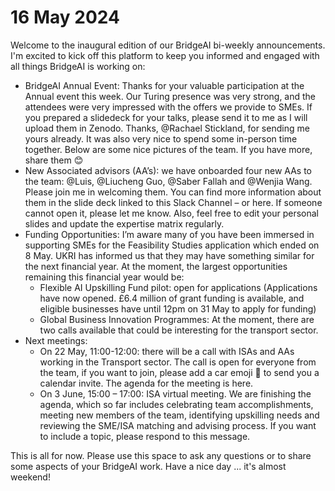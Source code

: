 # 16 May 2024 
Welcome to the inaugural edition of our BridgeAI bi-weekly announcements. I'm excited to kick off this platform to keep you informed and engaged with all things BridgeAI is working on: 
 
* BridgeAI Annual Event: Thanks for your valuable participation at the Annual event this week. Our Turing presence was very strong, and the attendees were very impressed with the offers we provide to SMEs. If you prepared a slidedeck for your talks, please send it to me as I will upload them in Zenodo. Thanks, @Rachael Stickland, for sending me yours already. It was also very nice to spend some in-person time together. Below are some nice pictures of the team. If you have more, share them :blush:  
* New Associated advisors (AA’s): we have onboarded four new AAs to the team: @Luis, @Liucheng Guo, @Saber Fallah and @Wenjia Wang. Please join me in welcoming them. You can find more information about them in the slide deck linked to this Slack Channel – or here. If someone cannot open it, please let me know. Also, feel free to edit your personal slides and update the expertise matrix regularly.  
* Funding Opportunities: I’m aware many of you have been immersed in supporting SMEs for the Feasibility Studies application which ended on 8 May. UKRI has informed us that they may have something similar for the next financial year. At the moment, the largest opportunities remaining this financial year would be: 
    * Flexible AI Upskilling Fund pilot: open for applications (Applications have now opened. £6.4 million of grant funding is available, and eligible businesses have until 12pm on 31 May to apply for funding)   
    * Global Business Innovation Programmes: At the moment, there are two calls available that could be interesting for the transport sector. 
* Next meetings:  
    * On 22 May, 11:00-12:00: there will be a call with ISAs and AAs working in the Transport sector. The call is open for everyone from the team, if you want to join,  please add a car emoji :car: to send you a calendar invite. The agenda for the meeting is here. 
    * On 3 June, 15:00 – 17:00: ISA virtual meeting. We are finishing the agenda, which so far includes celebrating team accomplishments, meeting new members of the team, identifying upskilling needs and reviewing the SME/ISA matching and advising process. If you want to include a topic, please respond to this message. 

This is all for now. Please use this space to ask any questions or to share some aspects of your BridgeAI work. 
Have a nice day ... it's almost weekend! 
